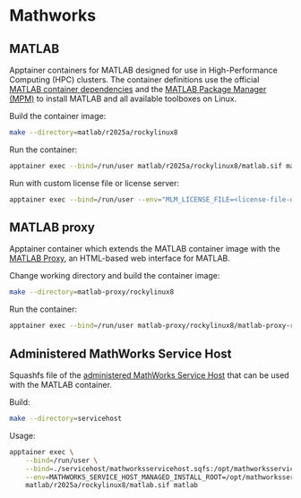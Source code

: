 # Mathworks

## MATLAB

Apptainer containers for MATLAB designed for use in High-Performance Computing (HPC) clusters.
The container definitions use the official [MATLAB container dependencies](https://github.com/mathworks-ref-arch/container-images) and the [MATLAB Package Manager (MPM)](https://github.com/mathworks-ref-arch/matlab-dockerfile) to install MATLAB and all available toolboxes on Linux.

Build the container image:

```bash
make --directory=matlab/r2025a/rockylinux8
```

Run the container:

```bash
apptainer exec --bind=/run/user matlab/r2025a/rockylinux8/matlab.sif matlab
```

Run with custom license file or license server:

```bash
apptainer exec --bind=/run/user --env="MLM_LICENSE_FILE=<license-file-or-server>" matlab/r2025a/rockylinux8/matlab.sif matlab
```

## MATLAB proxy

Apptainer container which extends the MATLAB container image with the [MATLAB Proxy](https://github.com/mathworks/matlab-proxy), an HTML-based web interface for MATLAB.

Change working directory and build the container image:

```bash
make --directory=matlab-proxy/rockylinux8
```

Run the container:

```bash
apptainer exec --bind=/run/user matlab-proxy/rockylinux8/matlab-proxy-r2025a.sif matlab-proxy-app
```

## Administered MathWorks Service Host

Squashfs file of the [administered MathWorks Service Host](https://github.com/mathworks-ref-arch/administer-mathworks-service-host/) that can be used with the MATLAB container.

Build:

```bash
make --directory=servicehost
```

Usage:

```bash
apptainer exec \
    --bind=/run/user \
    --bind=./servicehost/mathworksservicehost.sqfs:/opt/mathworksservicehost:image-src=/ \
    --env=MATHWORKS_SERVICE_HOST_MANAGED_INSTALL_ROOT=/opt/mathworksservicehost \
    matlab/r2025a/rockylinux8/matlab.sif matlab
```
